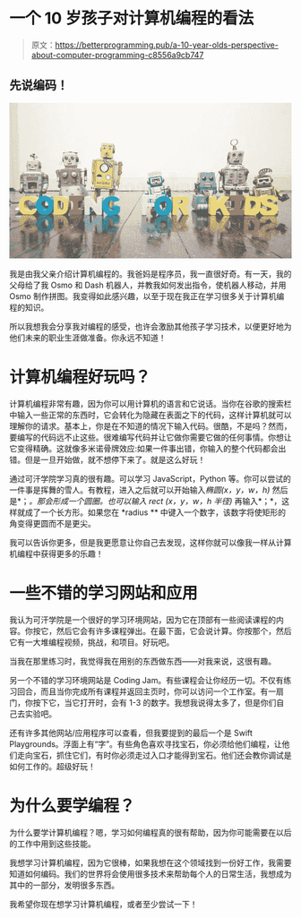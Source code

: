 # 一个 10 岁孩子对计算机编程的看法

> 原文：<https://betterprogramming.pub/a-10-year-olds-perspective-about-computer-programming-c8556a9cb747>

## 先说编码！

![](img/91cb578db84d9ea055e6f94172436ac7.png)

我是由我父亲介绍计算机编程的。我爸妈是程序员，我一直很好奇。有一天，我的父母给了我 Osmo 和 Dash 机器人，并教我如何发出指令，使机器人移动，并用 Osmo 制作拼图。我变得如此感兴趣，以至于现在我正在学习很多关于计算机编程的知识。

所以我想我会分享我对编程的感受，也许会激励其他孩子学习技术，以便更好地为他们未来的职业生涯做准备。你永远不知道！

# **计算机编程好玩吗？**

计算机编程非常有趣，因为你可以用计算机的语言和它说话。当你在谷歌的搜索栏中输入一些正常的东西时，它会转化为隐藏在表面之下的代码，这样计算机就可以理解你的请求。基本上，你是在不知道的情况下输入代码。很酷，不是吗？然而，要编写的代码远不止这些。很难编写代码并让它做你需要它做的任何事情。你想让它变得精确。这就像多米诺骨牌效应:如果一件事出错，你输入的整个代码都会出错。但是一旦开始做，就不想停下来了。就是这么好玩！

通过可汗学院学习真的很有趣。可以学习 JavaScript，Python 等。你可以尝试的一件事是挥舞的雪人。有教程，进入之后就可以开始输入*椭圆(x，y，w，h)* 然后是*；*。那会形成一个圆圈。也可以输入 *rect (x，y，w，h 半径*)* 再输入*；*，这样就成了一个长方形。如果您在 *radius ** 中键入一个数字，该数字将使矩形的角变得更圆而不是更尖。

我可以告诉你更多，但是我更愿意让你自己去发现，这样你就可以像我一样从计算机编程中获得更多的乐趣！

# **一些不错的学习网站和应用**

我认为可汗学院是一个很好的学习环境网站，因为它在顶部有一些阅读课程的内容。你按它，然后它会有许多课程弹出。在最下面，它会说计算。你按那个，然后它有一大堆编程视频，挑战，和项目。好玩吧。

当我在那里练习时，我觉得我在用别的东西做东西——对我来说，这很有趣。

另一个不错的学习环境网站是 Coding Jam。有些课程会让你经历一切。不仅有练习回合，而且当你完成所有课程并返回主页时，你可以访问一个工作室。有一扇门，你按下它，当它打开时，会有 1-3 的数字。我想我说得太多了，但是你们自己去实验吧。

还有许多其他网站/应用程序可以查看，但我要提到的最后一个是 Swift Playgrounds。浮面上有“字”。有些角色喜欢寻找宝石，你必须给他们编程，让他们走向宝石，抓住它们，有时你必须走过入口才能得到宝石。他们还会教你调试是如何工作的。超级好玩！

# **为什么要学编程？**

为什么要学计算机编程？嗯，学习如何编程真的很有帮助，因为你可能需要在以后的工作中用到这些技能。

我想学习计算机编程，因为它很棒，如果我想在这个领域找到一份好工作，我需要知道如何编码。我们的世界将会使用很多技术来帮助每个人的日常生活，我想成为其中的一部分，发明很多东西。

我希望你现在想学习计算机编程，或者至少尝试一下！